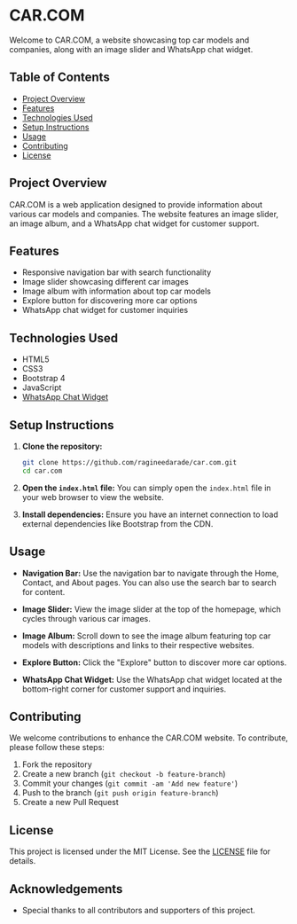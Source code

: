 
# CAR.COM

Welcome to CAR.COM, a website showcasing top car models and companies, along with an image slider and WhatsApp chat widget.

## Table of Contents

- [Project Overview](#project-overview)
- [Features](#features)
- [Technologies Used](#technologies-used)
- [Setup Instructions](#setup-instructions)
- [Usage](#usage)
- [Contributing](#contributing)
- [License](#license)

## Project Overview

CAR.COM is a web application designed to provide information about various car models and companies. The website features an image slider, an image album, and a WhatsApp chat widget for customer support.

## Features

- Responsive navigation bar with search functionality
- Image slider showcasing different car images
- Image album with information about top car models
- Explore button for discovering more car options
- WhatsApp chat widget for customer inquiries

## Technologies Used

- HTML5
- CSS3
- Bootstrap 4
- JavaScript
- [WhatsApp Chat Widget](#)

## Setup Instructions

1. **Clone the repository:**
   ```sh
   git clone https://github.com/ragineedarade/car.com.git
   cd car.com
   ```

2. **Open the `index.html` file:**
   You can simply open the `index.html` file in your web browser to view the website.

3. **Install dependencies:**
   Ensure you have an internet connection to load external dependencies like Bootstrap from the CDN.

## Usage

- **Navigation Bar:**
  Use the navigation bar to navigate through the Home, Contact, and About pages. You can also use the search bar to search for content.

- **Image Slider:**
  View the image slider at the top of the homepage, which cycles through various car images.

- **Image Album:**
  Scroll down to see the image album featuring top car models with descriptions and links to their respective websites.

- **Explore Button:**
  Click the "Explore" button to discover more car options.

- **WhatsApp Chat Widget:**
  Use the WhatsApp chat widget located at the bottom-right corner for customer support and inquiries.

## Contributing

We welcome contributions to enhance the CAR.COM website. To contribute, please follow these steps:

1. Fork the repository
2. Create a new branch (`git checkout -b feature-branch`)
3. Commit your changes (`git commit -am 'Add new feature'`)
4. Push to the branch (`git push origin feature-branch`)
5. Create a new Pull Request

## License

This project is licensed under the MIT License. See the [LICENSE](LICENSE) file for details.

## Acknowledgements

- Special thanks to all contributors and supporters of this project.


 
